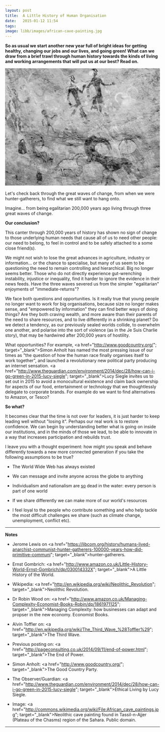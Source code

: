 ```yaml
---
layout: post
title:  A Little History of Human Organisation
date:   2015-01-12 11:54
tags: 
image: libb/images/african-cave-painting.jpg
---
```


**So as usual we start another new year full of bright ideas for getting healthy, changing our jobs and our lives, and going green! What can we draw from a brief trawl through human history towards the kinds of living and working arrangements that will put us at our best? Read on.**

![](/libb/images/african-cave-painting.jpg)

Let's check back through the great waves of change, from when we were hunter-gatherers, to find what we still want to hang onto.

<div id="restOfArticle" style="display:none">
<b>Imagine living in a world...</b><br>
...with no internet, no phone, no TV, newspaper or post, just rumours. You till the land and try to scare off your neighbours: raiding their cattle, setting fire to their farms, stealing, feuding and fighting. When a big army turns up there is little you can do, just sign up or get killed, so the armies grow bigger. What else beyond brutality and wars? The occasional great advance, such as the Greeks, and the Enlightenment.<br><br>

That we are not asking a modest question is confirmed by "A Little History of the World" by Ernst Gombrich (published 1936): we have been constantly re-organising ourselves through countless wars, armies, conquerors, slavery, the Greeks, monastries, crusades, knights, religions, roads, cities, merchants, guilds, life at court, revolutions, enlightenment, industry, machines, communism and commerce. Each represents a different way to work together.<br><br>

Helpfully others (eg. Alvin Toffler, Robin Wood) have boiled this unwieldy heap of examples down to three big waves each bringing a new and different way to organise. <br><br>

<b>200,000 years ago: Egalitarian life as Hunter-gatherers</b><br>
For the vast majority of our existence we are being <b>nomadic hunter-gatherers</b> in an "immediate-return" community, meaning our food is consumed as soon as it arrives. We are quite egalitarian with women roughly as influential and powerful as men. Unlike today, pressure is not put on anyone to “produce", but instead to “share" what is produced. If we force, or assert our wishes, or brag we are mercilessly teased, fought, avoided, and, even exiled. Unlike apes we have no "alpha male" or permanent leader. Our early language encourages the hunting skills, the tribes and the rituals to develop.<br><br>

<b>10,000 years ago - The First Wave: Agricultural Settlements</b><br>
As the ice melts, we settle and an <b>agricultural revolution</b> brings a different way of life, called "delayed return", meaning food is grown and stored for later, to feed a denser population in a large community. Trade is created in secondary products such as hides and wool. Food surpluses throw up an elite who are not directly engaged in work, and a hierarchy dominates our community's decision-making. As we specialise into diverse jobs there is growing inequality between the trades, and the sexes. The church establishes a hierarchical bureaucracy with written rules and protocols.<br><br>

<b>250 years ago - The Second Wave: Factories and Social Change</b><br>
In the mid-1700s, the <b>"industrial revolution"</b> occurs after an explosion of new knowledge spread by the new printing press. Factories located by rivers spawn communities of workers who, often in poor conditions, produce cheap goods at high levels of efficiency using machines. Profit flows to the owners, fuelling further engineering advances that will drive the ships and cars and aeroplanes that have so expanded our horizons in the last 100 years.<br><br>

But the new machines also cast huge numbers out of work, producing social upheaval with "luddites" fighting the advances. Poor living conditions give rise to a search for better forms of governance, and new social movements in the form of communism and trades unions. Workers became more literate and more mobile.<br><br> 

By the middle of the 20th century the obvious answer to how to organise is "get big: small people can no longer hold their own against centralised hierarchical organisations such as General Motors, the Catholic Church or the Red Army. Big organisations based on the "rational bureaucracy" of Max Weber offer: specific jobs with defined rights and obligations, authority levels, supervision and subordination, lots of communication and documents, recruitment based on competence and experience ( – not on family or personal connections), rules applying to everyone regardless of social status, family or religious or political links. (See <a href="http://pageconsulting.co.uk/2014/09/11/end-of-power.html"; target="_blank">The End of Power</a>).<br><br>

<b>50 years ago - The Third Wave: Shifting Information and Power</b><br>
In today’s highly inter-connected <b>"information age"</b> where technology is changing our world with high speed information (from telegraph, to telephone, radio, TV, mobile phone and internet), more of us are for the first time seeing how humans are living globally, while our lives are being rocked by seismic social, political and economic forces. Apple, Amazon, Microsoft and Facebook are just a few of the huge global  organisations providing our new connections. <br><br>

</div>
<a onclick="showMoreOrLess(this,'restOfArticle');">Imagine... from being egalitarian 200,000 years ago living through three great waves of change.</a>

**Our conclusion?** 

This canter through 200,000 years of history has shown no sign of change to those underlying human needs that cause all of us to need other people: our need to belong, to feel in control and to be safely attached to a some close friend(s). 

We might not wish to lose the great advances in agriculture, industry or information... or the chance to specialise, but many of us seem to be questioning the need to remain controlling and hierarchical. Big no longer seems better. Those who do not directly experience gut-wrenching instability, injustice or inequality, find it harder to ignore the evidence in their news feeds. Have the three waves severed us from the simpler "egalitarian" enjoyments of "immediate-returns"?  

We face both questions and opportunities. Is it really true that young people no longer want to work for big organisations, because size no longer makes sense, and "empowered by information" they can find better ways of doing things? Are they both craving wealth, and more aware than their parents of the need to share resources, and to live differently in a shrinking planet? Do we detect a tendency, as our previously sealed worlds collide, to overwhelm one another, and polarise into the sort of violence (as in the Je Suis Charlie story), that may be hardwired after 200,000 years of hostility.

What opportunities? For example, <a href="http://www.goodcountry.org/"; target="_blank">Simon Anholt</a> has named the most pressing issue of our times as "the question of how the human race finally organises itself to work together", and launched a revolutionary new political party producing an internet sensation. <a href="http://www.theguardian.com/environment/2014/dec/28/how-can-i-go-green-in-2015-lucy-siegle"; target="_blank">Lucy Siegle</a> invites us to set out in 2015 to avoid a monocultural existence and claim back ownership for aspects of our food, entertainment or technology that we thoughtlessly delegate to corporate brands. For example do we want to find alternatives to Amazon, or Tesco?

**So what?**

It becomes clear that the time is not over for leaders, it is just harder to keep leading well without "losing it". Perhaps our real work is to restore confidence. We can begin by understanding better what is going on inside our institutions, and in the minds of those we lead, to be able to innovate in a way that increases participation and rebuilds trust. 

I leave you with a thought experiment: how might you speak and behave differently towards a new more connected generation if you take the following assumptions to be true? 

* The World Wide Web has always existed

* We can message and invite anyone across the globe to anything

* Individualism and nationalism are <u>so</u> dead in the water: every person is part of one world

* If we share differently we can make more of our world's resources
 
* I feel loyal to the people who contribute something and who help tackle the most difficult challenges we share (such as climate change, unemployment, conflict etc).

__________________

<b>Notes</b>

* Jerome Lewis on <a href="https://libcom.org/history/humans-lived-anarchist-communist-hunter-gatherers-100000-years-how-did-primitive-communi"; target="_blank">hunter-gatherers</a>.

* Ernst Gombrich: <a href="http://www.amazon.co.uk/Little-History-World-Ernst-Gombrich/dp/030014332X"; target="_blank">A Little History of the World</a>.

* Wikipedia: <a href="http://en.wikipedia.org/wiki/Neolithic_Revolution"; target="_blank">Neolithic Revolution</a>.

* Dr Robin Wood on: <a href="http://www.amazon.co.uk/Managing-Complexity-Economist-Books-Robin/dp/1861971125"; target="_blank">Managing Complexity: how businesses can adapt and propser in the new economy</a>. Economist Books.

* Alvin Toffler on: <a href="http://en.wikipedia.org/wiki/The_Third_Wave_%28Toffler%29"; target="_blank">The Third Wave</a>.

* Previous posting on: <a href="http://pageconsulting.co.uk/2014/09/11/end-of-power.html"; target="_blank">The End of Power</a>.

* Simon Anholt: <a href="http://www.goodcountry.org/"; target="_blank">The Good Country Party</a>.

* The Observer/Guardian: <a href="http://www.theguardian.com/environment/2014/dec/28/how-can-i-go-green-in-2015-lucy-siegle"; target="_blank">Ethical Living</a> by Lucy Siegle.

* Image: <a href="http://commons.wikimedia.org/wiki/File:African_cave_paintings.jpg"; target="_blank">Neolithic cave painting</a> found in Tassil-n-Ajjer (Plateau of the Chasms) region of the Sahara. Public domain.

__________________
